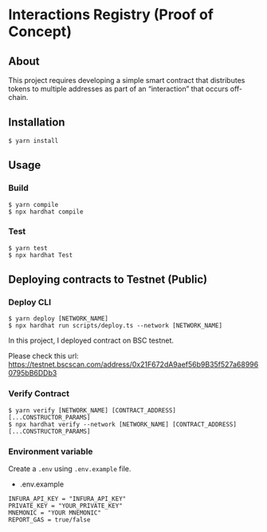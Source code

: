 # Interactions Registry (Proof of Concept)
## About
This project requires developing a simple smart contract that distributes tokens to multiple addresses as part of an “interaction” that occurs off-chain.

## Installation
```shell
$ yarn install
```
## Usage
### Build
```shell
$ yarn compile
$ npx hardhat compile
```
### Test
```shell
$ yarn test
$ npx hardhat Test
```

## Deploying contracts to Testnet (Public)

### Deploy CLI
```shell
$ yarn deploy [NETWORK_NAME]
$ npx hardhat run scripts/deploy.ts --network [NETWORK_NAME]
```
In this project, I deployed contract on BSC testnet.

Please check this url:
https://testnet.bscscan.com/address/0x21F672dA9aef56b9B35f527a689960795bB6DDb3

### Verify Contract
```shell
$ yarn verify [NETWORK_NAME] [CONTRACT_ADDRESS] [...CONSTRUCTOR_PARAMS]
$ npx hardhat verify --network [NETWORK_NAME] [CONTRACT_ADDRESS] [...CONSTRUCTOR_PARAMS]
```
### Environment variable

Create a `.env` using `.env.example` file.

- .env.example
```
INFURA_API_KEY = "INFURA_API_KEY"
PRIVATE_KEY = "YOUR_PRIVATE_KEY"
MNEMONIC = "YOUR MNEMONIC"
REPORT_GAS = true/false
```